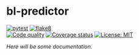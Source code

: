 # bl-predictor
[![pytest](https://github.com/lgehring/bl-predictor/workflows/pytest/badge.svg)](https://github.com/lgehring/bl-predictor/tree/main/tests) 
[![flake8](https://github.com/lgehring/bl-predictor/workflows/pep8/badge.svg)](https://www.python.org/dev/peps/pep-0008/)  
[![Code quality](https://www.code-inspector.com/project/17925/score/svg)](https://frontend.code-inspector.com/project/17925/dashboard) 
[![Coverage status](https://coveralls.io/repos/github/lgehring/bl-predictor/badge.svg?branch=main)](https://coveralls.io/github/lgehring/bl-predictor?branch=main) 
[![License: MIT](https://img.shields.io/badge/License-MIT-yellow.svg)](LICENSE.txt) 

_Here will be some documentation._

